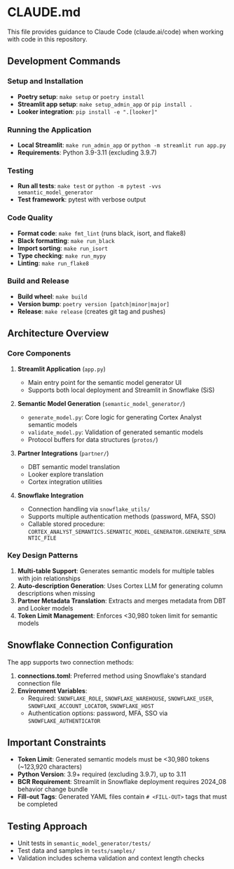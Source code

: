 # CLAUDE.md

This file provides guidance to Claude Code (claude.ai/code) when working with code in this repository.

## Development Commands

### Setup and Installation
- **Poetry setup**: `make setup` or `poetry install`
- **Streamlit app setup**: `make setup_admin_app` or `pip install .`
- **Looker integration**: `pip install -e ".[looker]"`

### Running the Application
- **Local Streamlit**: `make run_admin_app` or `python -m streamlit run app.py`
- **Requirements**: Python 3.9-3.11 (excluding 3.9.7)

### Testing
- **Run all tests**: `make test` or `python -m pytest -vvs semantic_model_generator`
- **Test framework**: pytest with verbose output

### Code Quality
- **Format code**: `make fmt_lint` (runs black, isort, and flake8)
- **Black formatting**: `make run_black`
- **Import sorting**: `make run_isort`
- **Type checking**: `make run_mypy`
- **Linting**: `make run_flake8`

### Build and Release
- **Build wheel**: `make build`
- **Version bump**: `poetry version [patch|minor|major]`
- **Release**: `make release` (creates git tag and pushes)

## Architecture Overview

### Core Components

1. **Streamlit Application** (`app.py`)
   - Main entry point for the semantic model generator UI
   - Supports both local deployment and Streamlit in Snowflake (SiS)

2. **Semantic Model Generation** (`semantic_model_generator/`)
   - `generate_model.py`: Core logic for generating Cortex Analyst semantic models
   - `validate_model.py`: Validation of generated semantic models
   - Protocol buffers for data structures (`protos/`)

3. **Partner Integrations** (`partner/`)
   - DBT semantic model translation
   - Looker explore translation
   - Cortex integration utilities

4. **Snowflake Integration**
   - Connection handling via `snowflake_utils/`
   - Supports multiple authentication methods (password, MFA, SSO)
   - Callable stored procedure: `CORTEX_ANALYST_SEMANTICS.SEMANTIC_MODEL_GENERATOR.GENERATE_SEMANTIC_FILE`

### Key Design Patterns

1. **Multi-table Support**: Generates semantic models for multiple tables with join relationships
2. **Auto-description Generation**: Uses Cortex LLM for generating column descriptions when missing
3. **Partner Metadata Translation**: Extracts and merges metadata from DBT and Looker models
4. **Token Limit Management**: Enforces <30,980 token limit for semantic models

## Snowflake Connection Configuration

The app supports two connection methods:

1. **connections.toml**: Preferred method using Snowflake's standard connection file
2. **Environment Variables**: 
   - Required: `SNOWFLAKE_ROLE`, `SNOWFLAKE_WAREHOUSE`, `SNOWFLAKE_USER`, `SNOWFLAKE_ACCOUNT_LOCATOR`, `SNOWFLAKE_HOST`
   - Authentication options: password, MFA, SSO via `SNOWFLAKE_AUTHENTICATOR`

## Important Constraints

- **Token Limit**: Generated semantic models must be <30,980 tokens (~123,920 characters)
- **Python Version**: 3.9+ required (excluding 3.9.7), up to 3.11
- **BCR Requirement**: Streamlit in Snowflake deployment requires 2024_08 behavior change bundle
- **Fill-out Tags**: Generated YAML files contain `# <FILL-OUT>` tags that must be completed

## Testing Approach

- Unit tests in `semantic_model_generator/tests/`
- Test data and samples in `tests/samples/`
- Validation includes schema validation and context length checks